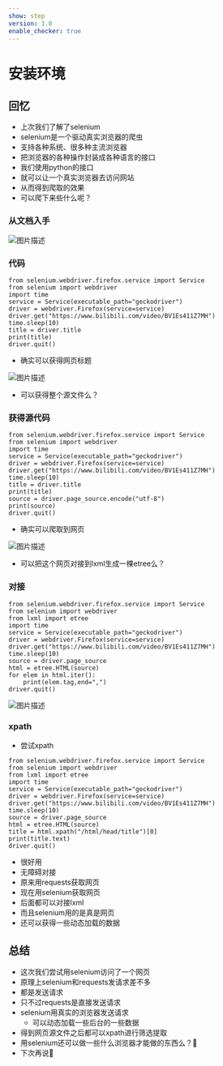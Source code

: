 ```yaml
---
show: step
version: 1.0
enable_checker: true
---
```


# 安装环境

## 回忆

- 上次我们了解了selenium
- selenium是一个驱动真实浏览器的爬虫
- 支持各种系统、很多种主流浏览器
- 把浏览器的各种操作封装成各种语言的接口
- 我们使用python的接口
- 就可以让一个真实浏览器去访问网站
- 从而得到爬取的效果
- 可以爬下来些什么呢？

### 从文档入手

![图片描述](https://doc.shiyanlou.com/courses/uid1190679-20220913-1663034670846)

### 代码

```
from selenium.webdriver.firefox.service import Service
from selenium import webdriver
import time
service = Service(executable_path="geckodriver")
driver = webdriver.Firefox(service=service)
driver.get("https://www.bilibili.com/video/BV1Es411Z7MH")
time.sleep(10)
title = driver.title
print(title)
driver.quit()
```

- 确实可以获得网页标题

![图片描述](https://doc.shiyanlou.com/courses/uid1190679-20220913-1663034865284)

- 可以获得整个源文件么？

### 获得源代码

```
from selenium.webdriver.firefox.service import Service
from selenium import webdriver
import time
service = Service(executable_path="geckodriver")
driver = webdriver.Firefox(service=service)
driver.get("https://www.bilibili.com/video/BV1Es411Z7MH")
time.sleep(10)
title = driver.title
print(title)
source = driver.page_source.encode("utf-8")
print(source)
driver.quit()
```

- 确实可以爬取到网页

![图片描述](https://doc.shiyanlou.com/courses/uid1190679-20220913-1663035476270)

- 可以把这个网页对接到lxml生成一棵etree么？

### 对接

```
from selenium.webdriver.firefox.service import Service
from selenium import webdriver
from lxml import etree
import time
service = Service(executable_path="geckodriver")
driver = webdriver.Firefox(service=service)
driver.get("https://www.bilibili.com/video/BV1Es411Z7MH")
time.sleep(10)
source = driver.page_source
html = etree.HTML(source)
for elem in html.iter():
    print(elem.tag,end=",")
driver.quit()
```

![图片描述](https://doc.shiyanlou.com/courses/uid1190679-20220913-1663036896857)

### xpath

- 尝试xpath

```
from selenium.webdriver.firefox.service import Service
from selenium import webdriver
from lxml import etree
import time
service = Service(executable_path="geckodriver")
driver = webdriver.Firefox(service=service)
driver.get("https://www.bilibili.com/video/BV1Es411Z7MH")
time.sleep(10)
source = driver.page_source
html = etree.HTML(source)
title = html.xpath("/html/head/title")[0]
print(title.text)
driver.quit()
```

- 很好用
- 无障碍对接
- 原来用requests获取网页
- 现在用selenium获取网页
- 后面都可以对接lxml
- 而且selenium用的是真是网页
- 还可以获得一些动态加载的数据

## 总结 

- 这次我们尝试用selenium访问了一个网页
- 原理上selenium和requests发请求差不多
- 都是发送请求
- 只不过requests是直接发送请求
- selenium用真实的浏览器发送请求
	- 可以动态加载一些后台的一些数据
- 得到网页源文件之后都可以xpath进行筛选提取
- 用selenium还可以做一些什么浏览器才能做的东西么？🤔
- 下次再说👋